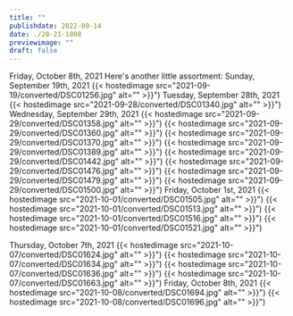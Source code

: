 ```yaml
---
title: ""
publishdate: 2022-09-14
date: ./20-21-1008
previewimage: ""
draft: false
---
```


Friday, October 8th, 2021
Here's another little assortment:
Sunday, September 19th, 2021
{{< hostedimage src="2021-09-19/converted/DSC01256.jpg" alt="" >}}")
Tuesday, September 28th, 2021
{{< hostedimage src="2021-09-28/converted/DSC01340.jpg" alt="" >}}")
Wednesday, September 29th, 2021
{{< hostedimage src="2021-09-29/converted/DSC01358.jpg" alt="" >}}")
{{< hostedimage src="2021-09-29/converted/DSC01360.jpg" alt="" >}}")
{{< hostedimage src="2021-09-29/converted/DSC01370.jpg" alt="" >}}")
{{< hostedimage src="2021-09-29/converted/DSC01389.jpg" alt="" >}}")
{{< hostedimage src="2021-09-29/converted/DSC01442.jpg" alt="" >}}")
{{< hostedimage src="2021-09-29/converted/DSC01476.jpg" alt="" >}}")
{{< hostedimage src="2021-09-29/converted/DSC01479.jpg" alt="" >}}")
{{< hostedimage src="2021-09-29/converted/DSC01500.jpg" alt="" >}}")
Friday, October 1st, 2021
{{< hostedimage src="2021-10-01/converted/DSC01505.jpg" alt="" >}}")
{{< hostedimage src="2021-10-01/converted/DSC01513.jpg" alt="" >}}")
{{< hostedimage src="2021-10-01/converted/DSC01516.jpg" alt="" >}}")
{{< hostedimage src="2021-10-01/converted/DSC01521.jpg" alt="" >}}")
<!-- Saturday, October 2nd, 2021
{{< hostedimage src="2021-10-02/converted/DSC01541.jpg" alt="" >}}") -->
Thursday, October 7th, 2021
{{< hostedimage src="2021-10-07/converted/DSC01624.jpg" alt="" >}}")
{{< hostedimage src="2021-10-07/converted/DSC01634.jpg" alt="" >}}")
{{< hostedimage src="2021-10-07/converted/DSC01636.jpg" alt="" >}}")
{{< hostedimage src="2021-10-07/converted/DSC01663.jpg" alt="" >}}")
Friday, October 8th, 2021
{{< hostedimage src="2021-10-08/converted/DSC01694.jpg" alt="" >}}")
{{< hostedimage src="2021-10-08/converted/DSC01696.jpg" alt="" >}}")
<!-- {{< hostedimage src="2021-10-08/converted/DSC01701.jpg" alt="" >}}") -->
